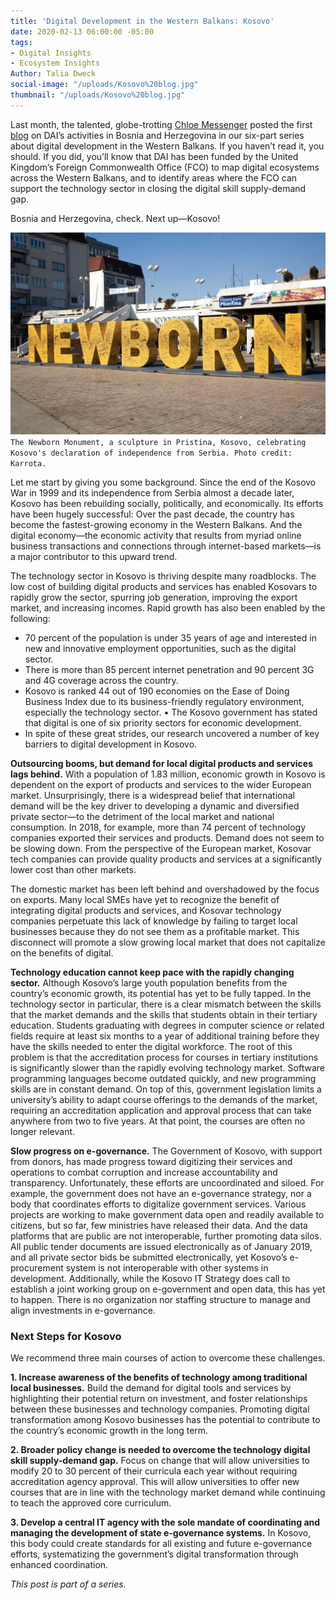 ```yaml
---
title: 'Digital Development in the Western Balkans: Kosovo'
date: 2020-02-13 06:00:00 -05:00
tags:
- Digital Insights
- Ecosystem Insights
Author: Talia Dweck
social-image: "/uploads/Kosovo%20blog.jpg"
thumbnail: "/uploads/Kosovo%20blog.jpg"
---
```


Last month, the talented, globe-trotting [Chloe Messenger](http://dai-global-digital.com/authors/chloe-messenger/) posted the first [blog](http://dai-global-digital.com/digital-development-in-the-western-balkans-bosnia-and-herzegovina.html) on DAI’s activities in Bosnia and Herzegovina in our six-part series about digital development in the Western Balkans. If you haven’t read it, you should. If you did, you’ll know that DAI has been funded by the United Kingdom’s Foreign Commonwealth Office (FCO) to map digital ecosystems across the Western Balkans, and to identify areas where the FCO can support the technology sector in closing the digital skill supply-demand gap.

Bosnia and Herzegovina, check. Next up—Kosovo!

<!--more-->

![Kosovo%20blog.jpg](/uploads/Kosovo%20blog.jpg)`The Newborn Monument, a sculpture in Pristina, Kosovo, celebrating Kosovo's declaration of independence from Serbia. Photo credit: Karrota.`

Let me start by giving you some background. Since the end of the Kosovo War in 1999 and its independence from Serbia almost a decade later, Kosovo has been rebuilding socially, politically, and economically. Its efforts have been hugely successful: Over the past decade, the country has become the fastest-growing economy in the Western Balkans. And the digital economy—the economic activity that results from myriad online business transactions and connections through internet-based markets—is a major contributor to this upward trend.

The technology sector in Kosovo is thriving despite many roadblocks. The low cost of building digital products and services has enabled Kosovars to rapidly grow the sector, spurring job generation, improving the export market, and increasing incomes. Rapid growth has also been enabled by the following:

* 70 percent of the population is under 35 years of age and interested in new and innovative employment opportunities, such as the digital sector.
* There is more than 85 percent internet penetration and 90 percent 3G and 4G coverage across the country.
* Kosovo is ranked 44 out of 190 economies on the Ease of Doing Business Index due to its business-friendly regulatory environment, especially the technology sector.
• The Kosovo government has stated that digital is one of six priority sectors for economic development.
* In spite of these great strides, our research uncovered a number of key barriers to digital development in Kosovo.

**Outsourcing booms, but demand for local digital products and services lags behind.** With a population of 1.83 million, economic growth in Kosovo is dependent on the export of products and services to the wider European market. Unsurprisingly, there is a widespread belief that international demand will be the key driver to developing a dynamic and diversified private sector—to the detriment of the local market and national consumption. In 2018, for example, more than 74 percent of technology companies exported their services and products. Demand does not seem to be slowing down. From the perspective of the European market, Kosovar tech companies can provide quality products and services at a significantly lower cost than other markets.

The domestic market has been left behind and overshadowed by the focus on exports. Many local SMEs have yet to recognize the benefit of integrating digital products and services, and Kosovar technology companies perpetuate this lack of knowledge by failing to target local businesses because they do not see them as a profitable market. This disconnect will promote a slow growing local market that does not capitalize on the benefits of digital.

**Technology education cannot keep pace with the rapidly changing sector.** Although Kosovo’s large youth population benefits from the country’s economic growth, its potential has yet to be fully tapped. In the technology sector in particular, there is a clear mismatch between the skills that the market demands and the skills that students obtain in their tertiary education. Students graduating with degrees in computer science or related fields require at least six months to a year of additional training before they have the skills needed to enter the digital workforce. The root of this problem is that the accreditation process for courses in tertiary institutions is significantly slower than the rapidly evolving technology market. Software programming languages become outdated quickly, and new programming skills are in constant demand. On top of this, government legislation limits a university’s ability to adapt course offerings to the demands of the market, requiring an accreditation application and approval process that can take anywhere from two to five years. At that point, the courses are often no longer relevant.

**Slow progress on e-governance.** The Government of Kosovo, with support from donors, has made progress toward digitizing their services and operations to combat corruption and increase accountability and transparency. Unfortunately, these efforts are uncoordinated and siloed. For example, the government does not have an e-governance strategy, nor a body that coordinates efforts to digitalize government services. Various projects are working to make government data open and readily available to citizens, but so far, few ministries have released their data. And the data platforms that are public are not interoperable, further promoting data silos. All public tender documents are issued electronically as of January 2019, and all private sector bids be submitted electronically, yet Kosovo’s e-procurement system is not interoperable with other systems in development. Additionally, while the Kosovo IT Strategy does call to establish a joint working group on e-government and open data, this has yet to happen. There is no organization nor staffing structure to manage and align investments in e-governance.

### Next Steps for Kosovo

We recommend three main courses of action to overcome these challenges.

**1. Increase awareness of the benefits of technology among traditional local businesses.** Build the demand for digital tools and services by highlighting their potential return on investment, and foster relationships between these businesses and technology companies. Promoting digital transformation among Kosovo businesses has the potential to contribute to the country’s economic growth in the long term.

**2. Broader policy change is needed to overcome the technology digital skill supply-demand gap.** Focus on change that will allow universities to modify 20 to 30 percent of their curricula each year without requiring accreditation agency approval. This will allow universities to offer new courses that are in line with the technology market demand while continuing to teach the approved core curriculum.

**3. Develop a central IT agency with the sole mandate of coordinating and managing the development of state e-governance systems.** In Kosovo, this body could create standards for all existing and future e-governance efforts, systematizing the government’s digital transformation through enhanced coordination.

*This post is part of a series.*